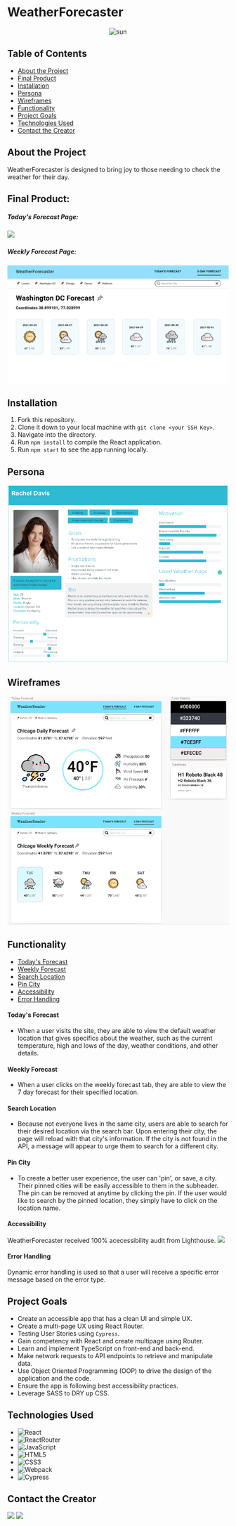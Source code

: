 <h1 align="left">WeatherForecaster</h1>

<p align="center">
    <img src="src/assets/01-sunny.svg" alt="sun" width="200" height='auto'>
    <br />
  </p>

## Table of Contents

* [About the Project](#about-the-project)
* [Final Product](#final-product)
* [Installation](#installation)
* [Persona](#persona)
* [Wireframes](#wireframes)
* [Functionality](#functionality)
* [Project Goals](#project-goals)
* [Technologies Used](#technologies-used)
* [Contact the Creator](#contact-the-creator)


## About the Project
WeatherForecaster is designed to bring joy to those needing to check the weather for their day.  

## Final Product:
##### Today's Forecast Page:
<img src="src/assets/weather_today"/>


##### Weekly Forecast Page:
![](src/assets/weather_5day.png)

## Installation
1. Fork this repository.
2. Clone it down to your local machine with `git clone <your SSH Key>`.
3. Navigate into the directory.
4. Run `npm install` to compile the React application.
5. Run `npm start` to see the app running locally.

## Persona
![](src/assets/Persona1.png)

## Wireframes
![](src/assets/weather_wireframes.png)

## Functionality
* [Today's Forecast](#todays-forecast)
* [Weekly Forecast](#weekly-forecast)
* [Search Location](#search-location)
* [Pin City](#pin-city)
* [Accessibility](#accessibility)
* [Error Handling](#error-handling)

#### Today's Forecast
  - When a user visits the site, they are able to view the default weather location that gives specifics about the weather, such as the current temperature, high and lows of the day, weather conditions, and other details.  

#### Weekly Forecast
  - When a user clicks on the weekly forecast tab, they are able to view the 7 day forecast for their specified location. 

#### Search Location
 - Because not everyone lives in the same city, users are able to search for their desired location via the search bar. Upon entering their city, the page will reload with that city's information. If the city is not found in the API, a message will appear to urge them to search for a different city.

#### Pin City
- To create a better user experience, the user can 'pin', or save, a city. Their pinned cities will be easily accessible to them in the subheader. The pin can be removed at anytime by clicking the pin. If the user would like to search by the pinned location, they simply have to click on the location name. 

#### Accessibility 

WeatherForecaster received 100% acecessibility audit from Lighthouse.
<img src="src/assets/weather_scores"/>

#### Error Handling
Dynamic error handling is used so that a user will receive a specific error message based on the error type.

## Project Goals

- Create an accessible app that has a clean UI and simple UX.
- Create a multi-page UX using React Router.
- Testing User Stories using `Cypress`.
- Gain competency with React and create multipage using Router.
- Learn and implement TypeScript on front-end and back-end.
- Make network requests to API endpoints to retrieve and manipulate data.
- Use Object Oriented Programming (OOP) to drive the design of the application and the code.
- Ensure the app is following best accessibility practices.
- Leverage SASS to DRY up CSS.

## Technologies Used

- ![React](https://img.shields.io/badge/react%20-%2320232a.svg?&style=for-the-badge&logo=react&logoColor=%2361DAFB)
- ![ReactRouter](https://camo.githubusercontent.com/4f9d20f3a284d2f6634282f61f82a62e99ee9906537dc9859decfdc9efbb51ec/68747470733a2f2f696d672e736869656c64732e696f2f62616467652f52656163745f526f757465722d4341343234353f7374796c653d666f722d7468652d6261646765266c6f676f3d72656163742d726f75746572266c6f676f436f6c6f723d7768697465)
- ![JavaScript](https://img.shields.io/badge/javascript%20-%23323330.svg?&style=for-the-badge&logo=javascript&logoColor=%23F7DF1E)
- ![HTML5](https://img.shields.io/badge/html5%20-%23E34F26.svg?&style=for-the-badge&logo=html5&logoColor=white)
- ![CSS3](https://img.shields.io/badge/css3%20-%231572B6.svg?&style=for-the-badge&logo=css3&logoColor=white)
- ![Webpack](https://img.shields.io/badge/webpack%20-%238DD6F9.svg?&style=for-the-badge&logo=webpack&logoColor=black)
- ![Cypress](https://img.shields.io/badge/cypress%20-%2317202C.svg?&style=for-the-badge&logo=cypress&logoColor=white)

## Contact the Creator
[<img src="https://img.shields.io/badge/LinkedIn-anneke--miers-informational?style=for-the-badge&labelColor=black&logo=linkedin&logoColor=0077b5&&color=0FBBD6"/>][linkedin]
[<img src="https://img.shields.io/badge/Github-aemiers-informational?style=for-the-badge&labelColor=black&logo=github&color=8B0BD5"/>][github]


<!-- Personal Definitions  -->

[linkedin]: https://www.linkedin.com/in/anneke-miers/
[github]: https://github.com/aemiers

